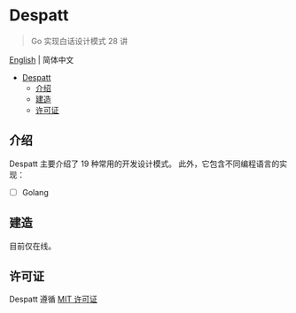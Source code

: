 # Despatt

> Go 实现白话设计模式 28 讲

[English](README.md) | 简体中文

- [Despatt](#despatt)
  - [介绍](#介绍)
  - [建造](#建造)
  - [许可证](#许可证)

## 介绍

Despatt 主要介绍了 19 种常用的开发设计模式。
此外，它包含不同编程语言的实现：
- [ ] Golang

## 建造

目前仅在线。

## 许可证

Despatt 遵循 [MIT 许可证](LICENSE)
